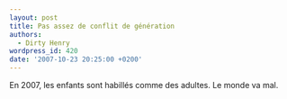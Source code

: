 ```yaml
---
layout: post
title: Pas assez de conflit de génération
authors:
  - Dirty Henry
wordpress_id: 420
date: '2007-10-23 20:25:00 +0200'
---
```

En 2007, les enfants sont habillés comme des adultes. Le monde va mal.
